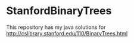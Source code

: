 # StanfordBinaryTrees
This repository has my java solutions for http://cslibrary.stanford.edu/110/BinaryTrees.html
